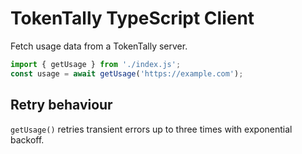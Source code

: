 # TokenTally TypeScript Client

Fetch usage data from a TokenTally server.

```ts
import { getUsage } from './index.js';
const usage = await getUsage('https://example.com');
```

## Retry behaviour

`getUsage()` retries transient errors up to three times with exponential backoff.
